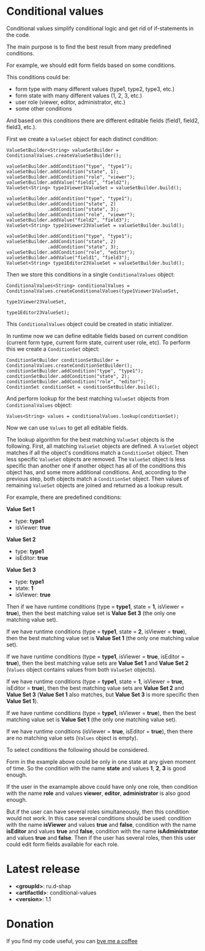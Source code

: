 # Conditional values
Conditional values simplify conditional logic and get rid of if-statements in the code.

The main purpose is to find the best result from many predefined conditions.

For example, we should edit form fields based on some conditions.

This conditions could be:
* form type with many different values (type1, type2, type3, etc.)
* form state with many different values (1, 2, 3, etc.)
* user role (viewer, editor, administrator, etc.)
* some other conditions

And based on this conditions there are different editable fields (field1, field2, field3, etc.).

First we create a `ValueSet` object for each distinct condition:
```
ValueSetBuilder<String> valueSetBuilder = ConditionalValues.createValueSetBuilder();

valueSetBuilder.addCondition("type", "type1");
valueSetBuilder.addCondition("state", 1);
valueSetBuilder.addCondition("role", "viewer");
valueSetBuilder.addValue("field1", "field2");
ValueSet<String> type1Viewer1ValueSet = valueSetBuilder.build();

valueSetBuilder.addCondition("type", "type1");
valueSetBuilder.addCondition("state", 2)
               .addCondition("state", 3);
valueSetBuilder.addCondition("role", "viewer");
valueSetBuilder.addValue("field2", "field3");
ValueSet<String> type1Viewer23ValueSet = valueSetBuilder.build();

valueSetBuilder.addCondition("type", "type1");
valueSetBuilder.addCondition("state", 2)
               .addCondition("state", 3);
valueSetBuilder.addCondition("role", "editor");
valueSetBuilder.addValue("field1", "field3");
ValueSet<String> type1Editor23ValueSet = valueSetBuilder.build();
```

Then we store this conditions in a single `ConditionalValues` object:
```
ConditionalValues<String> conditionalValues = ConditionalValues.createConditionalValues(type1Viewer1ValueSet,
                                                                                        type1Viewer23ValueSet,
                                                                                        type1Editor23ValueSet);
```

This `ConditionalValues` object could be created in static initializer.

In runtime now we can define editable fields based on current condition (current form type, current form state, current user role, etc).
To perform this we create a `ConditionSet` object:
```
ConditionSetBuilder conditionSetBuilder = ConditionalValues.createConditionSetBuilder();
conditionSetBuilder.addCondition("type", "type1");
conditionSetBuilder.addCondition("state", 2);
conditionSetBuilder.addCondition("role", "editor");
ConditionSet conditionSet = conditionSetBuilder.build();
```

And perform lookup for the best matching `ValueSet` objects from `ConditionalValues` object:
```
Values<String> values = conditionalValues.lookup(conditionSet);
```

Now we can use `Values` to get all editable fields.

The lookup algorithm for the best matching `ValueSet` objects is the following.
First, all matching `ValueSet` objects are defined.
A `ValueSet` object matches if all the object's conditions match a `ConditionSet` object.
Then less specific `ValueSet` objects are removed.
The `ValueSet` object is less specific than another one if another object has all of the conditions this object has, and some more additional conditions.
And, according to the previous step, both objects match a `ConditionSet` object.
Then values of remaining `ValueSet` objects are joined and returned as a lookup result.

For example, there are predefined conditions:

**Value Set 1**
* type: **type1**
* isViewer: **true**

**Value Set 2**
* type: **type1**
* isEditor: **true**

**Value Set 3**
* type: **type1**
* state: **1**
* isViewer: **true**

Then if we have runtime conditions (type = **type1**, state = **1**, isViewer = **true**), then the best matching value set is **Value Set 3** (the only one matching value set).

If we have runtime conditions (type = **type1**, state = **2**, isViewer = **true**), then the best matching value set is **Value Set 1** (the only one matching value set).

If we have runtime conditions (type = **type1**, isViewer = **true**, isEditor = **true**), then the best matching value sets are **Value Set 1** and **Value Set 2** (`Values` object contains values from both `ValueSet` objects).

If we have runtime conditions (type = **type1**, state = **1**, isViewer = **true**, isEditor = **true**), then the best matching value sets are **Value Set 2** and **Value Set 3** (**Value Set 1** also matches, but **Value Set 3** is more specific then **Value Set 1**).

If we have runtime conditions (type = **type1**, isViewer = **true**), then the best matching value set is **Value Set 1** (the only one matching value set).

If we have runtime conditions (isViewer = **true**, isEditor = **true**), then there are no matching value sets (`Values` object is empty).

To select conditions the following should be considered.

Form in the example above could be only in one state at any given moment of time. So the condition with the name **state** and values **1**, **2**, **3** is good enough.

If the user in the examample above could have only one role, then condition with the name **role** and values **viewer**, **editor**, **administrator** is also good enough.

But if the user can have several roles simultaneously, then this condition would not work.
In this case several conditions should be used: condition with the name **isViewer** and values **true** and **false**, condition with the name **isEditor** and values **true** and **false**, condition with the name **isAdministrator** and values **true** and **false**.
Then if the user has several roles, then this user could edit form fields available for each role.

# Latest release
* **&lt;groupId&gt;**: ru.d-shap
* **&lt;artifactId&gt;**: conditional-values
* **&lt;version&gt;**: 1.1

# Donation
If you find my code useful, you can [bye me a coffee](https://www.paypal.me/dshapovalov)
